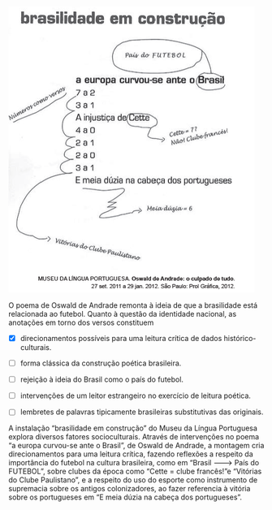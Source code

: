 

![](937cfdf0-38c4-4471-4229-2a20b4c4f9bb.png)

O poema de Oswald de Andrade remonta à ideia de que a brasilidade está relacionada ao futebol. Quanto à questão da identidade nacional, as anotações em torno dos versos constituem



- [x] direcionamentos possíveis para uma leitura crítica de dados histórico-culturais.
- [ ] forma clássica da construção poética brasileira.
- [ ] rejeição à ideia do Brasil como o país do futebol.
- [ ] intervenções de um leitor estrangeiro no exercício de leitura poética.
- [ ] lembretes de palavras tipicamente brasileiras substitutivas das originais.


A instalação “brasilidade em construção” do Museu da Língua Portuguesa explora diversos fatores socioculturais. Através de intervenções no poema “a europa curvou-se ante o Brasil”, de Oswald de Andrade, a montagem cria direcionamentos para uma leitura crítica, fazendo reflexões a respeito da importância do futebol na cultura brasileira, como em “Brasil ---> País do FUTEBOL”, sobre clubes da época como “Cette = clube francês!”e “Vitórias do Clube Paulistano”, e a respeito do uso do esporte como instrumento de supremacia sobre os antigos colonizadores, ao fazer referencia à vitória sobre os portugueses em “E meia dúzia na cabeça dos portugueses”.
